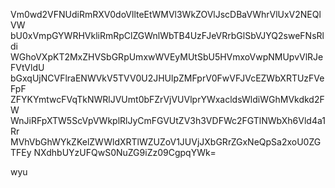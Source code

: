 Vm0wd2VFNUdiRmRXV0doVllteEtWMVl3WkZOVlJscDBaVWhrVlUxV2NEQlVW
bU0xVmpGYWRHVkliRmRpClZGWnlWbTB4UzFJeVRrbGlSbVJYQ2sweFNsRldi
WGhoVXpKT2MxZHVSbGRpUmxwWVEyMUtSbU5HVmxoVwpNMUpvVlRJeFVtVldU
bGxqUjNCVFlraENWVkV5TVV0U2JHUlpZMFprV0FwVFJVcEZWbXRTUzFVeFpF
ZFYKYmtwcFVqTkNWRlJVUmt0bFZrVjVUVlprYWxacldsWldiWGhMVkdkd2FW
WnJiRFpXTW5ScVpVWkplRlJyCmFGVUtZV3h3VDFWc2FGTlNWbXh6Vld4a1Rr
MVhVbGhWYkZKelZWWldXRTlWZUZoV1JUVjJXbGRrZGxNeQpSa2xoU0ZGTFEy
NXdhbUYzUFQwS0NuZG9iZz09CgpqYWk=

wyu